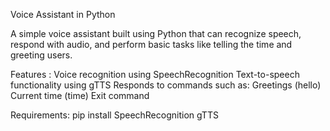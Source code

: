 Voice Assistant in Python

A simple voice assistant built using Python that can recognize speech, respond with audio, and perform basic tasks like telling the time and greeting users.

Features :
Voice recognition using SpeechRecognition
Text-to-speech functionality using gTTS
Responds to commands such as:
Greetings (hello)
Current time (time)
Exit command 

Requirements:
pip install SpeechRecognition gTTS

